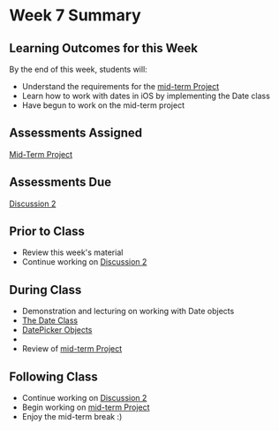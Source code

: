 # Week 7 Summary

## Learning Outcomes for this Week

By the end of this week, students will:

- Understand the requirements for the [mid-term Project](/assessments/projects/mid-term.md)
- Learn how to work with dates in iOS by implementing the Date class
- Have begun to work on the mid-term project

## Assessments Assigned

[Mid-Term Project](/assessments/projects/mid-term.md)

## Assessments Due

[Discussion 2](/assessments/participation/discussion-2.md)

## Prior to Class

- Review this week's material
- Continue working on [Discussion 2](/assessments/participation/discussion-2.md)

## During Class

- Demonstration and lecturing on working with Date objects
- [The Date Class](./date-class.md)
- [DatePicker Objects](./date-picker.md)
- 
- Review of [mid-term Project](/assessments/projects/mid-term.md)

## Following Class

- Continue working on [Discussion 2](/assessments/participation/discussion-2.md)
- Begin working on [mid-term Project](/assessments/projects/mid-term.md)
- Enjoy the mid-term break :)
